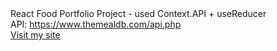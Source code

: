 <div>React Food Portfolio Project - used Context.API + useReducer</div>
<div>API: <a target="_blank" href="https://www.themealdb.com/api.php">https://www.themealdb.com/api.php</a></div>
<a href="https://vitaliygalata1986.github.io/react-meals/" target="_blank">Visit my site</a>
